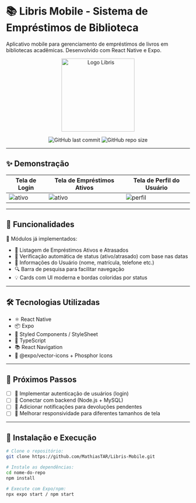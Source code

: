 # 📚 Libris Mobile - Sistema de Empréstimos de Biblioteca

Aplicativo mobile para gerenciamento de empréstimos de livros em bibliotecas acadêmicas. Desenvolvido com React Native e Expo.

<div align="center">
  <img src="libris\assets\images\libris2.png" width="200" alt="Logo Libris">

![GitHub last commit](https://img.shields.io/github/last-commit/MathiasTAR/Libris-Mobile)
![GitHub repo size](https://img.shields.io/github/repo-size/MathiasTAR/Libris-Mobile)

</div>

---

## ✨ Demonstração

| Tela de Login                                             | Tela de Empréstimos Ativos                                | Tela de Perfil do Usuário                                  |
| --------------------------------------------------------- | --------------------------------------------------------- | ---------------------------------------------------------- |
| ![ativo](https://via.placeholder.com/200x400?text=Ativos) | ![ativo](https://via.placeholder.com/200x400?text=Ativos) | ![perfil](https://via.placeholder.com/200x400?text=Perfil) |

---

## 🚀 Funcionalidades

📌 Módulos já implementados:

* 📖 Listagem de Empréstimos Ativos e Atrasados
* 📅 Verificação automática de status (ativo/atrasado) com base nas datas
* 👤 Informações do Usuário (nome, matrícula, telefone etc.)
* 🔍 Barra de pesquisa para facilitar navegação
* 💡 Cards com UI moderna e bordas coloridas por status

---

## 🛠 Tecnologias Utilizadas

* ⚛️ React Native
* 📦 Expo
* 💅 Styled Components / StyleSheet
* 🧮 TypeScript
* 📚 React Navigation
* 🎨 @expo/vector-icons + Phosphor Icons

---

## 📌 Próximos Passos

* [ ] 🔐 Implementar autenticação de usuários (login)
* [ ] 🔄 Conectar com backend (Node.js + MySQL)
* [ ] 🔔 Adicionar notificações para devoluções pendentes
* [ ] 🎨 Melhorar responsividade para diferentes tamanhos de tela

---

## 🔧 Instalação e Execução

```bash
# Clone o repositório:
git clone https://github.com/MathiasTAR/Libris-Mobile.git

# Instale as dependências:
cd nome-do-repo
npm install

# Execute com Expo/npm:
npx expo start / npm start
